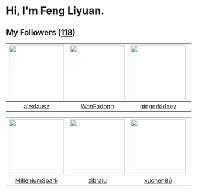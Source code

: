 # Hi, I'm Feng Liyuan.

## My Followers ([118](https://github.com/SunRunAway?tab=followers))

| <img src="https://avatars.githubusercontent.com/u/32123947?v=4" width="150" height="150" /> | <img src="https://avatars.githubusercontent.com/u/10414494?v=4" width="150" height="150" /> | <img src="https://avatars.githubusercontent.com/u/29295553?v=4" width="150" height="150" /> | <img src="https://avatars.githubusercontent.com/u/28560740?v=4" width="150" height="150" /> |
| :-----------------------------------------------------------------------------------------: | :-----------------------------------------------------------------------------------------: | :-----------------------------------------------------------------------------------------: | :-----------------------------------------------------------------------------------------: |
|                          [alexlausz](https://github.com/alexlausz)                          |                          [WanFadong](https://github.com/WanFadong)                          |                       [gingerkidney](https://github.com/gingerkidney)                       |                          [xiamengru](https://github.com/xiamengru)                          |

| <img src="https://avatars.githubusercontent.com/u/34684800?v=4" width="150" height="150" /> | <img src="https://avatars.githubusercontent.com/u/41463486?v=4" width="150" height="150" /> | <img src="https://avatars.githubusercontent.com/u/39176987?v=4" width="150" height="150" /> | <img src="https://avatars.githubusercontent.com/u/3843588?v=4" width="150" height="150" /> |
| :-----------------------------------------------------------------------------------------: | :-----------------------------------------------------------------------------------------: | :-----------------------------------------------------------------------------------------: | :----------------------------------------------------------------------------------------: |
|                     [MilleniumSpark](https://github.com/MilleniumSpark)                     |                            [zibralu](https://github.com/zibralu)                            |                           [xuchen86](https://github.com/xuchen86)                           |                             [momaek](https://github.com/momaek)                            |